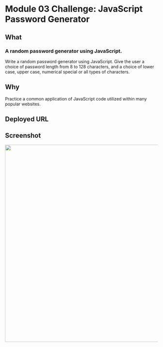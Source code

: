 # Module 03 Challenge: JavaScript Password Generator

## What
### A random password generator using JavaScript. 
Write a random password generator using JavaScript. Give the user a choice of password length from 8 to 128 characters, and a choice of lower case, upper case, numerical special or all types of characters.


## Why
Practice a common application of JavaScript code utilized within many popular websites.


## Deployed URL



## Screenshot
<img src="./assets/images/module-03-screenshot.png" width="650">


